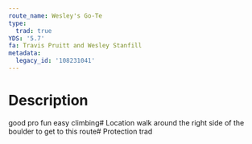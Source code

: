 ```yaml
---
route_name: Wesley's Go-Te
type:
  trad: true
YDS: '5.7'
fa: Travis Pruitt and Wesley Stanfill
metadata:
  legacy_id: '108231041'
---
```

# Description
good pro fun easy climbing# Location
walk around the right side of the boulder to get to this route# Protection
trad